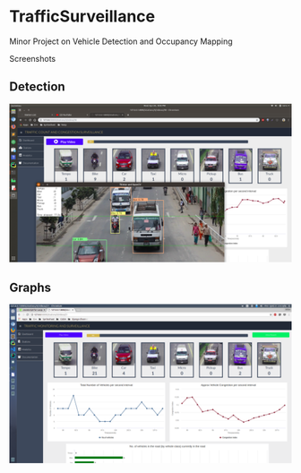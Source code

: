 # TrafficSurveillance
Minor Project on Vehicle Detection and Occupancy Mapping

Screenshots
## Detection
![Detection](/detection.png)

## Graphs
![graphs](/graphs.png)

